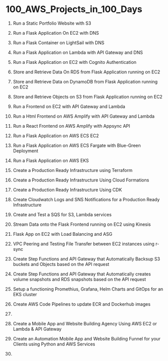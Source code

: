 # 100_AWS_Projects_in_100_Days
1. Run a Static Portfolio Website with S3
2. Run a Flask Application On EC2 with DNS
3. Run a Flask Container on LightSail with DNS
4. Run a Flask Application on Lambda with API Gateway and DNS
5. Run a Flask Application on EC2 with Cognito Authentication
6. Store and Retrieve Data On RDS from Flask Application running on EC2
7. Store and Retrieve Data on DynamoDB from Flask Application running on EC2
8. Store and Retrieve Objects on S3 from Flask Application running on EC2
9. Run a Frontend on EC2 with API Gateway and Lambda
10. Run a Html Frontend on AWS Amplify with API Gateway and Lambda
11. Run a React Frontend on AWS Amplify with Appsync API
12. Run a Flask Application on AWS ECS EC2
13. Run a Flask Application on AWS ECS Fargate with Blue-Green Deployment
14. Run a Flask Application on AWS EKS
15. Create a Production Ready Infrastructure using Terraform
16. Create a Production Ready Infrastructure Using Cloud Formations
17. Create a Production Ready Infrastructure Using CDK
18. Create Cloudwatch Logs and SNS Notifications for a Production Ready Infrastructure
19. Create and Test a SQS for S3, Lambda services
20. Stream Data onto the Flask Frontend running on EC2 using Kinesis
21. Flask App on EC2 with Load Balancing and ASG
22. VPC Peering and Testing File Transfer between EC2 instances using r-sync
23. Create Step Functions and API Gateway that Automatically Backsup S3 buckets and Objects based on the API request
24. Create Step Functions and API Gateway that Automatically creates volume snapshots and RDS snapshots based on the API request
25. Setup a functioning Promethius, Grafana, Helm Charts and GitOps for an EKS cluster
26. Create AWS Code Pipelines to update ECR and Dockerhub images
27. 


90. Create a Mobile App and Website Building Agency Using AWS EC2 or Lambda & API Gateway
91. Create an Automation Mobile App and Website Building Funnel for your Clients using Python and AWS Services
92.   
